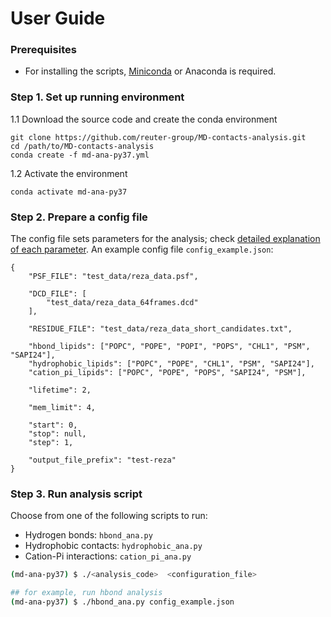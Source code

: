 # User Guide

### Prerequisites
- For installing the scripts, [Miniconda](https://docs.conda.io/projects/miniconda/en/latest/) or Anaconda is required. 

### Step 1. Set up running environment
1.1 Download the source code and create the conda environment 
```
git clone https://github.com/reuter-group/MD-contacts-analysis.git
cd /path/to/MD-contacts-analysis
conda create -f md-ana-py37.yml
```
1.2 Activate the environment
```
conda activate md-ana-py37
```

### Step 2. Prepare a config file
The config file sets parameters for the analysis; check [detailed explanation of each parameter](./config_template.json). An example config file `config_example.json`:
```
{
    "PSF_FILE": "test_data/reza_data.psf",

    "DCD_FILE": [
        "test_data/reza_data_64frames.dcd"
    ],

    "RESIDUE_FILE": "test_data/reza_data_short_candidates.txt",

    "hbond_lipids": ["POPC", "POPE", "POPI", "POPS", "CHL1", "PSM", "SAPI24"],
    "hydrophobic_lipids": ["POPC", "POPE", "CHL1", "PSM", "SAPI24"],
    "cation_pi_lipids": ["POPC", "POPE", "POPS", "SAPI24", "PSM"],    

    "lifetime": 2, 
    
    "mem_limit": 4,

    "start": 0,
    "stop": null, 
    "step": 1,

    "output_file_prefix": "test-reza"
}
```

### Step 3. Run analysis script 
Choose from one of the following scripts to run:
- Hydrogen bonds: `hbond_ana.py`
- Hydrophobic contacts: `hydrophobic_ana.py`
- Cation-Pi interactions: `cation_pi_ana.py`

```bash
(md-ana-py37) $ ./<analysis_code>  <configuration_file>

## for example, run hbond analysis
(md-ana-py37) $ ./hbond_ana.py config_example.json
```

